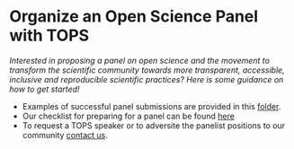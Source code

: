 # Organize an Open Science Panel with TOPS

*Interested in proposing a panel on open science and the movement to transform the scientific community towards more transparent, accessible, inclusive and reproducible scientific practices? Here is some guidance on how to get started!*

- Examples of successful panel submissions are provided in this [folder](/Organizing_OS_Activities/panel). 
- Our checklist for preparing for a panel can be found [here](./panel_checklist.md)
- To request a TOPS speaker or to adversite the panelist positions to our community [contact us](https://docs.google.com/forms/d/1XcjQU9vYyXAMmJFdB6H021PFypGYWbNKvNR_em5q2UY/edit).
